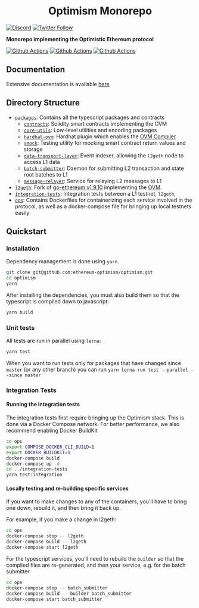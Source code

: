 # <h1 align="center"> Optimism Monorepo </h1>

[![Discord](https://img.shields.io/discord/667044843901681675.svg?color=768AD4&label=discord&logo=https%3A%2F%2Fdiscordapp.com%2Fassets%2F8c9701b98ad4372b58f13fd9f65f966e.svg)](https://discord.com/channels/667044843901681675)
[![Twitter Follow](https://img.shields.io/twitter/follow/optimismPBC.svg?label=optimismPBC&style=social)](https://twitter.com/optimismPBC)

**Monorepo implementing the Optimistic Ethereum protocol**

[![Github Actions](https://github.com/ethereum-optimism/optimism/workflows/typescript%20/%20contracts/badge.svg)](https://github.com/ethereum-optimism/optimism/actions/workflows/ts-packages.yml?query=branch%3Amaster)
[![Github Actions](https://github.com/ethereum-optimism/optimism/workflows/integration/badge.svg)](https://github.com/ethereum-optimism/optimism/actions/workflows/integration.yml?query=branch%3Amaster)
[![Github Actions](https://github.com/ethereum-optimism/optimism/workflows/geth%20unit%20tests/badge.svg)](https://github.com/ethereum-optimism/optimism/actions/workflows/geth.yml?query=branch%3Amaster)

## Documentation

Extensive documentation is available [here](http://community.optimism.io/docs/)

## Directory Structure

* [`packages`](./packages): Contains all the typescript packages and contracts
    * [`contracts`](./packages/contracts): Solidity smart contracts implementing the OVM
    * [`core-utils`](./packages/core-utils): Low-level utilities and encoding packages
    * [`hardhat-ovm`](./packages/hardhat-ovm): Hardhat plugin which enables the [OVM Compiler](https://github.com/ethereum-optimism/solidity)
    * [`smock`](./packages/smock): Testing utility for mocking smart contract return values and storage
    * [`data-transport-layer`](./packages/data-transport-layer): Event indexer, allowing the `l2geth` node to access L1 data
    * [`batch-submitter`](./packages/batch-submitter): Daemon for submitting L2 transaction and state root batches to L1
    * [`message-relayer`](./packages/message-relayer): Service for relaying L2 messages to L1
* [`l2geth`](./l2geth): Fork of [go-ethereum v1.9.10](https://github.com/ethereum/go-ethereum/tree/v1.9.10) implementing the [OVM](https://research.paradigm.xyz/optimism#optimistic-geth).
* [`integration-tests`](./integration-tests): Integration tests between a L1 testnet, `l2geth`,
* [`ops`](./ops): Contains Dockerfiles for containerizing each service involved in the protocol, 
as well as a docker-compose file for bringing up local testnets easily

## Quickstart

### Installation

Dependency management is done using `yarn`. 

```bash
git clone git@github.com:ethereum-optimism/optimism.git
cd optimism
yarn
```

After installing the dependencies, you must also build them so that the typescript
is compiled down to javascript:

```bash
yarn build
```

### Unit tests

All tests are run in parallel using `lerna`:

```bash
yarn test
```

When you want to run tests only for packages that have changed since `master` (or any other branch)
you can run `yarn lerna run test --parallel --since master`

### Integration Tests

#### Running the integration tests

The integration tests first require bringing up the Optimism stack. This is done via
a Docker Compose network. For better performance, we also recommend enabling Docker 
BuildKit

```bash
cd ops
export COMPOSE_DOCKER_CLI_BUILD=1
export DOCKER_BUILDKIT=1
docker-compose build
docker-compose up -d
cd ../integration-tests
yarn test:integration
```

#### Locally testing and re-building specific services

If you want to make changes to any of the containers, you'll have to bring one down,
rebuild it, and then bring it back up.

For example, if you make a change in l2geth:

```bash
cd ops
docker-compose stop -- l2geth
docker-compose build -- l2geth
docker-compose start l2geth
```

For the typescript services, you'll need to rebuild the `builder` so that the compiled
files are re-generated, and then your service, e.g. for the batch submitter

```bash
cd ops
docker-compose stop -- batch_submitter
docker-compose build -- builder batch_submitter
docker-compose start batch_submitter
```
